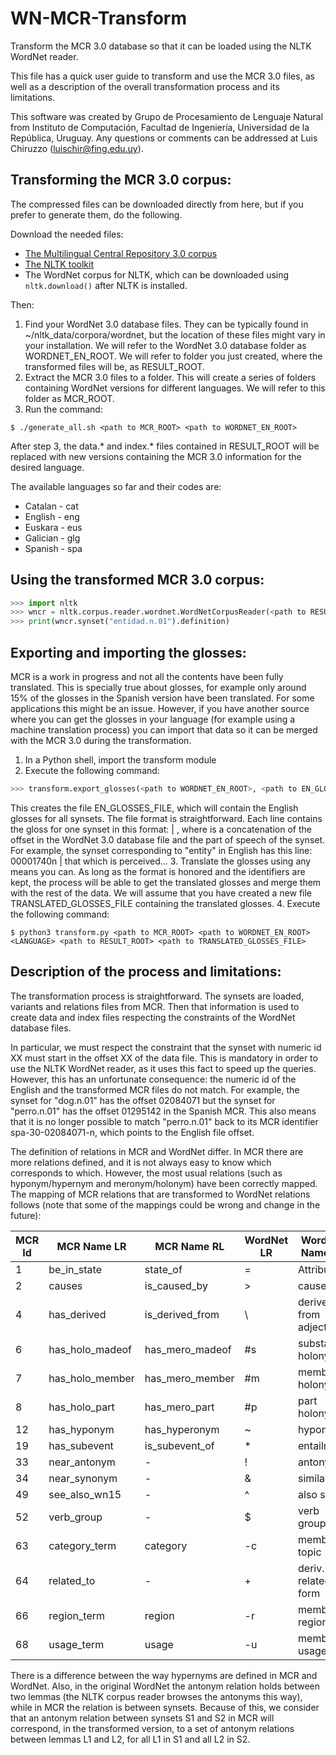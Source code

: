 # WN-MCR-Transform

Transform the MCR 3.0 database so that it can be loaded using the NLTK WordNet reader.

This file has a quick user guide to transform and use the MCR 3.0 files, as well as a description of the overall transformation process and its limitations.

This software was created by Grupo de Procesamiento de Lenguaje Natural from Instituto de Computación, Facultad de Ingeniería, Universidad de la República, Uruguay. Any questions or comments can be addressed at Luis Chiruzzo (luischir@fing.edu.uy).

## Transforming the MCR 3.0 corpus:

The compressed files can be downloaded directly from here, but if you prefer to generate them, do the following.

Download the needed files:

* [The Multilingual Central Repository 3.0 corpus](http://adimen.si.ehu.es/web/MCR/)
* [The NLTK toolkit](http://www.nltk.org/)
* The WordNet corpus for NLTK, which can be downloaded using `nltk.download()` after NLTK is installed.

Then:

1. Find your WordNet 3.0 database files. They can be typically found in ~/nltk_data/corpora/wordnet, but the location of these files might vary in your installation. We will refer to the WordNet 3.0 database folder as WORDNET_EN_ROOT. We will refer to folder you just created, where the transformed files will be, as RESULT_ROOT.
2. Extract the MCR 3.0 files to a folder. This will create a series of folders containing WordNet versions for different languages. We will refer to this folder as MCR_ROOT.
3. Run the command:

```shell
$ ./generate_all.sh <path to MCR_ROOT> <path to WORDNET_EN_ROOT>
```

After step 3, the data.* and index.* files contained in RESULT_ROOT will be replaced with new versions containing the MCR 3.0 information for the desired language.

The available languages so far and their codes are:

* Catalan - cat
* English - eng
* Euskara - eus
* Galician - glg
* Spanish - spa

## Using the transformed MCR 3.0 corpus:

```python
>>> import nltk
>>> wncr = nltk.corpus.reader.wordnet.WordNetCorpusReader(<path to RESULT_ROOT>)
>>> print(wncr.synset("entidad.n.01").definition)
```

## Exporting and importing the glosses:

MCR is a work in progress and not all the contents have been fully translated. This is specially true about glosses, for example only around 15% of the glosses in the Spanish version have been translated. For some applications this might be an issue.
However, if you have another source where you can get the glosses in your language (for example using a machine translation process) you can import that data so it can be merged with the MCR 3.0 during the transformation.

1. In a Python shell, import the transform module
2. Execute the following command:
```python
>>> transform.export_glosses(<path to WORDNET_EN_ROOT>, <path to EN_GLOSSES_FILE>)
```
This creates the file EN_GLOSSES_FILE, which will contain the English glosses for all synsets. The file format is straightforward. Each line contains the gloss for one synset in this format: <id> | <gloss>, where <id> is a concatenation of the offset in the WordNet 3.0 database file and the part of speech of the synset. For example, the synset corresponding to "entity" in English has this line: 00001740n | that which is perceived...
3. Translate the glosses using any means you can. As long as the format is honored and the identifiers are kept, the process will be able to get the translated glosses and merge them with the rest of the data. We will assume that you have created a new file TRANSLATED_GLOSSES_FILE containing the translated glosses.
4. Execute the following command:
```shell
$ python3 transform.py <path to MCR_ROOT> <path to WORDNET_EN_ROOT> <LANGUAGE> <path to RESULT_ROOT> <path to TRANSLATED_GLOSSES_FILE>
```

## Description of the process and limitations:

The transformation process is straightforward. The synsets are loaded, variants and relations files from MCR. Then that information is used to create data and index files respecting the constraints of the WordNet database files.

In particular, we must respect the constraint that the synset with numeric id XX must start in the offset XX of the data file. This is mandatory in order to use the NLTK WordNet reader, as it uses this fact to speed up the queries. However, this has an unfortunate consequence: the numeric id of the English and the transformed MCR files do not match. For example, the synset for "dog.n.01" has the offset 02084071 but the synset for "perro.n.01" has the offset 01295142 in the Spanish MCR. This also means that it is no longer possible to match "perro.n.01" back to its MCR identifier spa-30-02084071-n, which points to the English file offset.

The definition of relations in MCR and WordNet differ. In MCR there are more relations defined, and it is not always easy to know which corresponds to which. However, the most usual relations (such as hyponym/hypernym and meronym/holonym) have been correctly mapped. The mapping of MCR relations that are transformed to WordNet relations follows (note that some of the mappings could be wrong and change in the future):

| MCR Id | MCR Name LR | MCR Name RL | WordNet LR | WordNet Name LR | WordNet RL | WordNet Name RL |
| -- | ------- | ------- | -- | ------- | -- | ------- |
| 1 | be\_in\_state | state_of | = | Attribute | = | Attribute |
| 2 | causes | is\_caused\_by | > | cause | - | - |
| 4 | has\_derived | is\_derived_from | \ | derived from adjective | - | - |
| 6 | has\_holo\_madeof | has\_mero\_madeof | #s | substance holonym | %s | substance meronym |
| 7 | has\_holo\_member | has\_mero\_member | #m | member holonym | %m | member meronym |
| 8 | has\_holo\_part | has\_mero\_part | #p | part holonym | %p | part meronym |
| 12 | has\_hyponym | has\_hyperonym | ~ | hyponym | @ | hypernym |
| 19 | has\_subevent | is\_subevent\_of | * | entailment | - | - |
| 33 | near\_antonym | - | ! | antonym | ! | antonym |
| 34 | near\_synonym | - | & | similar | & | similar |
| 49 | see\_also\_wn15 | - | ^ | also see | - | - |
| 52 | verb_group | - | $ | verb group | $ | verb group |
| 63 | category_term | category | -c | member - topic | ;c | domain - region |
| 64 | related_to | - | + | deriv. related form | + | deriv. related form |
| 66 | region_term | region | -r | member - region | ;r | domain - region |
| 68 | usage_term | usage | -u | member - usage | ;u | domain - usage |

There is a difference between the way hypernyms are defined in MCR and WordNet. Also, in the original WordNet the antonym relation holds between two lemmas (the NLTK corpus reader browses the antonyms this way), while in MCR the relation is between synsets. Because of this, we consider that an antonym relation between synsets S1 and S2 in MCR will correspond, in the transformed version, to a set of antonym relations between lemmas L1 and L2, for all L1 in S1 and all L2 in S2.
